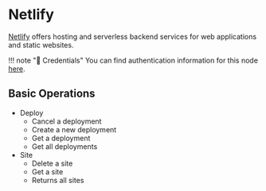 # Netlify

[Netlify](https://netlify.com/) offers hosting and serverless backend services for web applications and static websites.

!!! note "🔑 Credentials"
    You can find authentication information for this node [here](/integrations/credentials/netlify/).


## Basic Operations

* Deploy
    * Cancel a deployment
    * Create a new deployment
    * Get a deployment
    * Get all deployments
* Site
    * Delete a site
    * Get a site
    * Returns all sites
